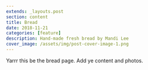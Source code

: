 ```yaml
---
extends: _layouts.post
section: content
title: Bread
date: 2018-11-21
categories: [feature]
description: Hand-made fresh bread by Mandi Lee
cover_image: /assets/img/post-cover-image-1.png
---
```


Yarrr this be the bread page. Add ye content and photos.